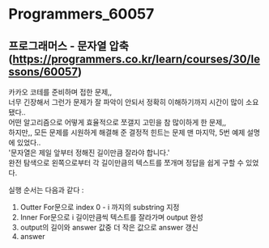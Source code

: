 # Programmers_60057
## 프로그래머스 - 문자열 압축 (https://programmers.co.kr/learn/courses/30/lessons/60057)
카카오 코테를 준비하며 접한 문제,,   
너무 긴장해서 그런가 문제가 잘 파악이 안되서 정확히 이해하기까지 시간이 많이 소요됐다..  
어떤 알고리즘으로 어떻게 효율적으로 쪼갤지 고민을 참 많이하게 한 문제,,  
하지만,, 모든 문제를 시원하게 해결해 준 결정적 힌트는 문제 맨 마지막, 5번 예제 설명에 있었다..  
'문자열은 제일 앞부터 정해진 길이만큼 잘라야 합니다.'  
완전 탐색으로 왼쪽으로부터 각 길이만큼의 텍스트를 쪼개며 정답을 쉽게 구할 수 있었다.  

실행 순서는 다음과 같다 :  
1. Outter For문으로 index 0 - i 까지의 substring 지정
2. Inner For문으로 i 길이만큼씩 텍스트를 잘라가며 output 완성
3. output의 길이와 answer 값중 더 작은 값으로 answer 갱신
4. answer 
